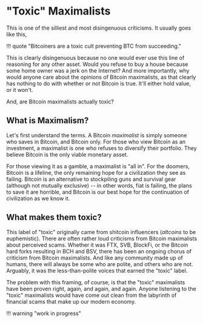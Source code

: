 <!--
Lord Jesus Christ
Son of God
Have mercy on me, a sinner
-->

# "Toxic" Maximalists

This is one of the silliest and most disingenuous
 criticisms.
It usually goes like this,

!!! quote "Bitcoiners are a toxic cult preventing BTC from succeeding."

This is clearly disingenuous because no one
 would ever use this line of reasoning
 for any other asset.
Would you refuse to buy a house because some
 home owner was a jerk on the Internet?
And more importantly, why would anyone care
 about the opinions of Bitcoin maximalists,
 as that clearly has nothing to do with
 whether or not Bitcoin is true.
It'll either hold value, or it won't.

And, are Bitcoin maximalists actually toxic?



## What is Maximalism?

Let's first understand the terms.
A Bitcoin *maximalist* is simply someone who
 saves in Bitcoin, and Bitcoin only.
For those who view Bitcoin as an investment,
 a maximalist is one who refuses to diversify
 their portfolio.
They believe Bitcoin is
 the only viable monetary asset.

For those viewing it as a gamble,
 a maximalist is "all in".
For the doomers, Bitcoin is a lifeline,
 the only remaining hope for a civilization
 they see as failing.
Bitcoin is an alternative to 
 stockpiling guns and survival gear
 (although not mutually exclusive) --
 in other words, fiat is failing,
 the plans to save it are horrible, and
 Bitcoin is our best hope for the continuation
 of civilization as we know it.



## What makes them toxic?

This label of "toxic" originally came from
 shitcoin influencers
 (*altcoins* to be euphemistic).
There are often
 rather loud criticisms
 from Bitcoin maximalists 
 about perceived scams.
Whether it was
 FTX,
 SVB,
 BlockFi,
 or the
 Bitcoin hard forks resulting in
 BCH and
 BSV,
 there has been an ongoing chorus
 of criticism from Bitcoin maximalists.
And like any community made up of humans,
 there will always be some who are polite,
 and others who are not.
Arguably, it was the less-than-polite
 voices that earned the "toxic" label.

The problem with this framing, of course,
 is that the "toxic" maximalists have been
 proven right, 
 again,
 and again,
 and again.
Anyone listening to the "toxic" maximalists
 would have come out clean from the labyrinth
 of financial scams that make up our modern
 economy.




!!! warning "work in progress"









